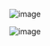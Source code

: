 ![image](https://github.com/vulonggg/Documents/assets/167597317/13c3cba0-00a5-419b-a8aa-9c3ac40a2349)




![image](https://github.com/vulonggg/Documents/assets/167597317/3bbe0347-4c21-4d6b-8cfc-7289f430c3b8)
